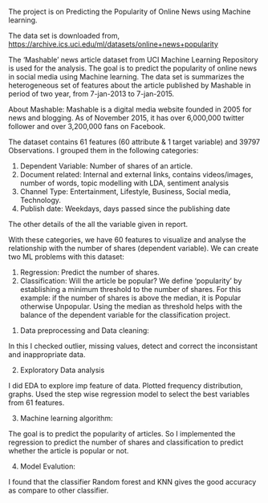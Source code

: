 The project is on Predicting the Popularity of Online News using Machine learning.

The data set is downloaded from, https://archive.ics.uci.edu/ml/datasets/online+news+popularity

The ‘Mashable’ news article dataset from UCI Machine  Learning Repository is used for the analysis. The goal is to predict the popularity of online news in social media using Machine learning.
The data set is summarizes the heterogeneous set of features about the article published by Mashable in period of two year, from 7-jan-2013 to 7-jan-2015.
  
 About Mashable: Mashable is a digital media website founded in 2005 for news and blogging. As of November 2015, it has over 6,000,000 twitter follower and over 3,200,000 fans on Facebook. 

The dataset contains 61 features (60 attribute & 1 target variable) and 39797 Observations. 
I grouped them in the following categories: 
 1.   Dependent Variable: Number of shares of an article.
 2.   Document related: Internal and external links, contains videos/images, number of words, topic modelling with LDA, sentiment analysis
 3.   Channel Type: Entertainment, Lifestyle, Business, Social media, Technology.
 4.   Publish date: Weekdays, days passed since the publishing date

The other details of the all the variable given in report.

With these categories, we have 60 features to visualize and analyse the relationship with the number of shares (dependent variable). We can create two ML problems with this dataset:
1.	Regression: Predict the number of shares.
2.	Classification: Will the article be popular?
We define ‘popularity’ by establishing a minimum threshold to the number of shares. For this example: if the number of shares is above the median, it is Popular otherwise Unpopular.
Using the median as threshold helps with the balance of the dependent variable for the classification project.

1)    Data preprocessing and Data cleaning:

In this I checked outlier, missing values, detect and correct the inconsistant and inappropriate data.

2)    Exploratory Data analysis

I did EDA to explore imp feature of data. Plotted frequency distribution, graphs. Used the step wise regression model to select the best variables from 61 features.

3) Machine learning algorithm:

The goal is to predict the popularity of articles. So I implemented the regression to predict the number of shares and classification to predict whether the article is popular or not.

4) Model Evalution:

I found that the classifier Random forest and KNN gives the good accuracy as compare to other classifier.





 
